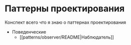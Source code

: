 # Паттерны проектирования

Конспект всего что я знаю о паттернах проектирования

- Поведенческие
	- [[patterns/observer/README\|Наблюдатель]]